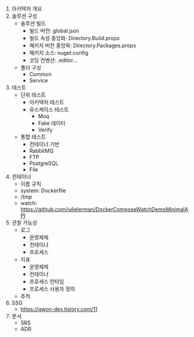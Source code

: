1. 아키텍처 개요
1. 솔루션 구성
   - 솔루션 빌드
     - 빌드 버전: global.json
     - 빌드 속성 중앙화: Directory.Build.props
     - 패키지 버전 중앙화: Directory.Packages.props
     - 패키지 소스: nuget.config
     - 코딩 컨벤션: .editor...
   - 폴더 구성
     - Common
     - Service
1. 테스트
   - 단위 테스트
     - 아키텍처 테스트
     - 유스케이스 테스트
       - Moq
       - Fake 데이터
       - Verify
   - 통합 테스트
     - 컨테이너 기반
     - RabbitMQ
     - FTP
     - PostgreSQL
     - File
1. 컨테이너
   - 이름 규칙
   - system: Dockerfile
   - /tmp
   - watch: https://github.com/julielerman/DockerComposeWatchDemoMinimalAPI
1. 관찰 가능성
   - 로그
     - 운영체제
     - 컨테이너
     - 프로세스
   - 지표
     - 운영체제
     - 컨테이너
     - 프로세스 런타임
     - 프로세스 사용자 정의
   - 추적
1. SSG
   - https://gwon-dev.tistory.com/11
1. 문서
   - SRS
   - ADR 
     